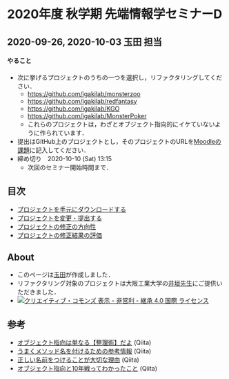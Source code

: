 # 2020年度 秋学期 先端情報学セミナーD

## 2020-09-26, 2020-10-03 玉田 担当

#### やること

* 次に挙げるプロジェクトのうちの一つを選択し，リファクタリングしてください．
    * https://github.com/igakilab/monsterzoo
    * https://github.com/igakilab/redfantasy
    * https://github.com/igakilab/KGO
    * https://github.com/igakilab/MonsterPoker
    * これらのプロジェクトは，わざとオブジェクト指向的にイケていないように作られています．
* 提出はGitHub上のプロジェクトとし，そのプロジェクトのURLを[Moodleの課題](https://cclms.kyoto-su.ac.jp/mod/assign/view.php?id=204371&forceview=1)に記入してください．
* 締め切り　2020-10-10 (Sat) 13:15
    * 次回のセミナー開始時間まで．

## 目次

* [プロジェクトを手元にダウンロードする](https://github.com/tamada/2020gseminar/blob/master/notes/download.md)
* [プロジェクトを変更・提出する](https://github.com/tamada/2020gseminar/blob/master/notes/update.md)
* [プロジェクトの修正の方向性](https://github.com/tamada/2020gseminar/blob/master/notes/update_policy.md)
* [プロジェクトの修正結果の評価](https://github.com/tamada/2020gseminar/blob/master/notes/evaluation.md)


## About

* このページは[玉田](https://tamadalab.github.io)が作成しました．
* リファクタリング対象のプロジェクトは大阪工業大学の[井垣先生](https://igakilab.github.io)にご提供いただきました．
* [![クリエイティブ・コモンズ 表示 - 非営利 - 継承 4.0 国際 ライセンス](https://github.com/tamada/2020gseminar/blob/master/images/license.png)](http://creativecommons.org/licenses/by-nc-sa/4.0/)

## 参考

* [オブジェクト指向は単なる【整理術】だよ](https://qiita.com/br_branch/items/2aa9859d4da41991bbb7) (Qiita)
* [うまくメソッド名を付けるための参考情報](https://qiita.com/KeithYokoma/items/2193cf79ba76563e3db6) (Qiita)
* [正しい名前をつけることが大切な理由](https://qiita.com/tutinoco/items/85641c0819d813186f9d) (Qiita)
* [オブジェクト指向と10年戦ってわかったこと](https://qiita.com/tutinoco/items/6952b01e5fc38914ec4e) (Qiita)

